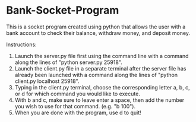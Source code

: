 # Bank-Socket-Program
This is a socket program created using python that allows the user with a bank account to check their balance, withdraw money, and deposit money.

Instructions:
1. Launch the server.py file first using the command line with a command along the lines of "python server.py 25918".
2. Launch the client.py file in a separate terminal after the server file has already been launched with a command along the lines of "python client.py localhost 25918".
3. Typing in the client.py terminal, choose the corresponding letter a, b, c, or d for which command you would like to execute.
4. With b and c, make sure to leave enter a space, then add the number you wish to use for that command. (e.g. "b 100").
5. When you are done with the program, use d to quit!
